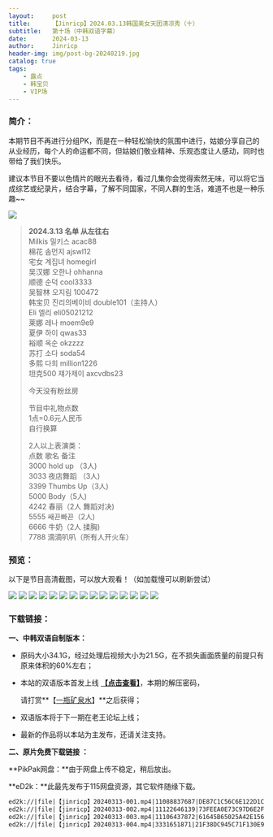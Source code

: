 ```yaml
---
layout:     post
title:      【Jinricp】2024.03.13韩国美女天团清凉秀（十）
subtitle:   第十场（中韩双语字幕）
date:       2024-03-13
author:     Jinricp
header-img: img/post-bg-20240219.jpg
catalog: true
tags:
    - 露点
    - 韩宝贝
    - VIP场
---
```


### 简介：

本期节目不再进行分组PK，而是在一种轻松愉快的氛围中进行，姑娘分享自己的从业经历，每个人的命运都不同，但姑娘们敬业精神、乐观态度让人感动，同时也带给了我们快乐。

建议本节目不要以色情片的眼光去看待，看过几集你会觉得索然无味，可以将它当成综艺或纪录片，结合字幕，了解不同国家，不同人群的生活，难道不也是一种乐趣~~ 

![](https://www.imgccc.com/2024/03/14/b13fd3a2ab399.png)

> **2024.3.13 名单 从左往右**<br>
> Milkis 밀키스 acac88<br>
> 棉花 솜먼지 ajswl12<br>
> 宅女 계집녀 homegirl<br>
> 吴汉娜 오한나 ohhanna<br>
> 顺德 순덕 cool3333<br>
> 吴智林 오지림 100472<br>
> 韩宝贝 진리의베이비 double101（主持人）<br>
> Eli 엘리 eli05021212<br>
> 莱娜 레나 moem9e9<br>
> 夏伊 하이 qwas33<br>
> 裕顺 옥순 okzzzz<br>
> 苏打 소다 soda54<br>
> 多熙 다희 million1226<br>
> 坦克500 쟤가제이 axcvdbs23<p>
>
> 今天没有粉丝房<p>
>
> 节目中礼物点数<br>
> 1点=0.6元人民币<br>
> 自行换算<p>
>
> 2人以上表演类：<br>
> 点数 歌名 备注<br>
> 3000 hold up （3人)<br>
> 3033 夜店舞蹈 （3人)<br>
> 3399 Thumbs Up（3人)<br>
> 5000 Body（5人)<br>
> 4242 春丽（2人 舞蹈对决)<br>
> 5555 쌔끈빠끈（2人)<br>
> 6666 牛奶（2人 揉胸)<br>
> 7788 滴滴叭叭（所有人开火车）<p>



### 预览：

以下是节目高清截图，可以放大观看！（如加载慢可以刷新尝试）

![](https://www.imgccc.com/2024/03/14/c728afce4e573.jpg)
![](https://www.imgccc.com/2024/03/14/4e97d7f77525f.jpg)
![](https://www.imgccc.com/2024/03/14/8a08be06eb446.jpg)
![](https://www.imgccc.com/2024/03/14/d3f4a95ea1ae1.jpg)
![](https://www.imgccc.com/2024/03/14/5a329f67cd553.gif)
![](https://www.imgccc.com/2024/03/14/8a66999c3da81.gif)
![](https://www.imgccc.com/2024/03/14/021a2c7a16977.gif)
![](https://www.imgccc.com/2024/03/14/924595451424a.gif)
![](https://www.imgccc.com/2024/03/14/b5833ffc8c3c3.gif)
![](https://www.imgccc.com/2024/03/14/a44588468e92e.gif)
![](https://www.imgccc.com/2024/03/14/5a329f67cd553.gif)
![](https://www.imgccc.com/2024/03/14/925181707016a.gif)
![](https://www.imgccc.com/2024/03/14/65fd502e294e4.gif)
![](https://www.imgccc.com/2024/03/14/4560e316abd1b.gif)
![](https://www.imgccc.com/2024/03/14/858dcd598e52d.gif)

### 下载链接：

**一、中韩双语自制版本：**

+ 原码大小34.1G，经过处理后视频大小为21.5G，在不损失画面质量的前提只有原来体积的60%左右；

+ 本站的双语版本首发上线 **[【点击查看】](https://pan.baidu.com/s/1Tj8sXAOev7z0b0xGodUxTQ?pwd=ymsq)**，本期的解压密码，

  请打赏**【[一瓶矿泉水](https://a.yangfaka.com/links/E5B53A78)】**之后获得；

+ 双语版本将于下一期在老王论坛上线；

+ 最新的作品将以本站为主发布，还请关注支持。

  

**二、原片免费下载链接 ：**

**PikPak网盘：**由于网盘上传不稳定，稍后放出。

**eD2k：**此最先发布于115网盘资源，其它软件随缘下载。

```txt
ed2k://|file|【jinricp】20240313-001.mp4|11088837687|DE87C1C56C6E122D1C114D4EDB96B170|/
ed2k://|file|【jinricp】20240313-002.mp4|11122646139|73FEEA0E73C97D6E2F6C2620616D3495|/
ed2k://|file|【jinricp】20240313-003.mp4|11106437872|61645B65025A42E156F29285C068240A|/
ed2k://|file|【jinricp】20240313-004.mp4|3331651871|21F38DC945C71F130E985DA7875B32C8|/
```

